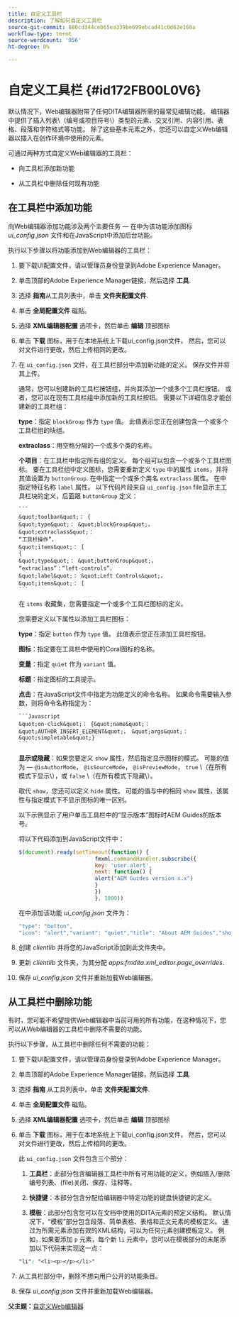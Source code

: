 ```yaml
---
title: 自定义工具栏
description: 了解如何自定义工具栏
source-git-commit: 880cd344ceb65ea339be699ebcad41c0d62e168a
workflow-type: tm+mt
source-wordcount: '956'
ht-degree: 0%

---
```


# 自定义工具栏 {#id172FB00L0V6}

默认情况下，Web编辑器附带了任何DITA编辑器所需的最常见编辑功能。 编辑器中提供了插入列表\（编号或项目符号\）类型的元素、交叉引用、内容引用、表格、段落和字符格式等功能。 除了这些基本元素之外，您还可以自定义Web编辑器以插入在创作环境中使用的元素。

可通过两种方式自定义Web编辑器的工具栏：

- 向工具栏添加新功能

- 从工具栏中删除任何现有功能


## 在工具栏中添加功能

向Web编辑器添加功能涉及两个主要任务 — 在中为该功能添加图标 *ui\_config.json* 文件和在JavaScript中添加后台功能。

执行以下步骤以将功能添加到Web编辑器的工具栏：

1. 要下载UI配置文件，请以管理员身份登录到Adobe Experience Manager。

1. 单击顶部的Adobe Experience Manager链接，然后选择 **工具**.
1. 选择 **指南**&#x200B;从工具列表中，单击 **文件夹配置文件**.
1. 单击 **全局配置文件** 磁贴。
1. 选择 **XML编辑器配置** 选项卡，然后单击 **编辑** 顶部图标
1. 单击 **下载** 图标，用于在本地系统上下载ui\_config.json文件。 然后，您可以对文件进行更改，然后上传相同的更改。
1. 在 `ui_config.json` 文件，在工具栏部分中添加新功能的定义。 保存文件并将其上传。

   通常，您可以创建新的工具栏按钮组，并向其添加一个或多个工具栏按钮。 或者，您可以在现有工具栏组中添加新的工具栏按钮。 需要以下详细信息才能创建新的工具栏组：

   **type**：指定 `blockGroup` 作为 `type` 值。 此值表示您正在创建包含一个或多个工具栏组的块组。

   **extraclass**：用空格分隔的一个或多个类的名称。

   **个项目**：在工具栏中指定所有组的定义。 每个组可以包含一个或多个工具栏图标。 要在工具栏组中定义图标，您需要重新定义 `type` 中的属性 `items`，并将其值设置为 `buttonGroup`. 在中指定一个或多个类名 `extraclass` 属性。 在中指定特征名称 `label` 属性。 以下代码片段来自 `ui_config.json` file显示主工具栏块的定义，后面跟 `buttonGroup` 定义：

       ```
       &quot;toolbar&quot;： {
       &quot;type&quot;： &quot;blockGroup&quot;，
       &quot;extraclass&quot;：
       “工具栏操作”，
       &quot;items&quot;： [
       {
       &quot;type&quot;： &quot;buttonGroup&quot;，
       “extraclass”：“left-controls”，
       &quot;label&quot;： &quot;Left Controls&quot;，
       &quot;items&quot;： [
       ```
   
   在 `items` 收藏集，您需要指定一个或多个工具栏图标的定义。

   您需要定义以下属性以添加工具栏图标：

   **type**：指定 `button` 作为 `type` 值。 此值表示您正在添加工具栏按钮。

   **图标**：指定要在工具栏中使用的Coral图标的名称。

   **变量**：指定 `quiet` 作为 `variant` 值。

   **标题**：指定图标的工具提示。

   **点击**：在JavaScript文件中指定为功能定义的命令名称。 如果命令需要输入参数，则将命令名称指定为：

       ```Javascript
       &quot;on-click&quot;： {&quot;name&quot;： &quot;AUTHOR_INSERT_ELEMENT&quot;， &quot;args&quot;： &quot;simpletable&quot;}
       ```
   
   **显示或隐藏**：如果您要定义 `show` 属性，然后指定显示图标的模式。 可能的值为 —  `@isAuthorMode`， `@isSourceMode`， `@isPreviewMode`， `true` \（在所有模式下显示\），或 `false` \（在所有模式下隐藏\）。

   取代 `show`，您还可以定义 `hide` 属性。 可能的值与中的相同 `show` 属性，该属性与指定模式下不显示图标的唯一区别。

   以下示例显示了用户单击工具栏中的“显示版本”图标时AEM Guides的版本号。

   将以下代码添加到JavaScript文件中：

   ```Javascript
   $(document).ready(setTimeout(function() {
                           fmxml.commandHandler.subscribe({
                           key: 'user.alert',
                           next: function() {
                           alert("AEM Guides version x.x")
                           }
                           })
                           }, 1000))
   ```

   在中添加该功能 *ui\_config.json* 文件为：

   ```Javascript
   "type": "button",
   "icon": "alert","variant": "quiet","title": "About AEM Guides","show": "true","on-click": "user.alert"
   ```

1. 创建 *clientlib* 并将您的JavaScript添加到此文件夹中。

1. 更新 *clientlib* 文件夹，为其分配 *apps.fmdita.xml\_editor.page\_overrides*.

1. 保存 *ui\_config.json* 文件并重新加载Web编辑器。


## 从工具栏中删除功能

有时，您可能不希望提供Web编辑器中当前可用的所有功能，在这种情况下，您可以从Web编辑器的工具栏中删除不需要的功能。

执行以下步骤，从工具栏中删除任何不需要的功能：

1. 要下载UI配置文件，请以管理员身份登录到Adobe Experience Manager。

1. 单击顶部的Adobe Experience Manager链接，然后选择 **工具**.
1. 选择 **指南** 从工具列表中，单击 **文件夹配置文件**.
1. 单击 **全局配置文件** 磁贴。
1. 选择 **XML编辑器配置** 选项卡，然后单击 **编辑** 顶部图标
1. 单击 **下载** 图标，用于在本地系统上下载ui\_config.json文件。 然后，您可以对文件进行更改，然后上传相同的更改。

   此 `ui_config.json` 文件包含三个部分：

   1. **工具栏**：此部分包含编辑器工具栏中所有可用功能的定义，例如插入/删除编号列表、\(file\)关闭、保存、注释等。

   1. **快捷键**：本部分包含分配给编辑器中特定功能的键盘快捷键的定义。

   1. **模板**：此部分包含您可以在文档中使用的DITA元素的预定义结构。 默认情况下，“模板”部分包含段落、简单表格、表格和正文元素的模板定义。 通过为所需元素添加有效的XML结构，可以为任何元素创建模板定义。 例如，如果要添加 `p` 元素，每个新 `li` 元素中，您可以在模板部分的末尾添加以下代码来实现这一点：

   ```css
   "li": "<li><p></p></li>"
   ```

1. 从工具栏部分中，删除不想向用户公开的功能条目。

1. 保存 *ui\_config.json* 文件并重新加载Web编辑器。


**父主题：**[&#x200B;自定义Web编辑器](conf-web-editor.md)
